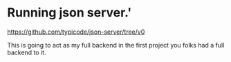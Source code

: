 # Running json server.'

https://github.com/typicode/json-server/tree/v0

This is going to act as my full backend
in the first project you folks had a full backend to it.